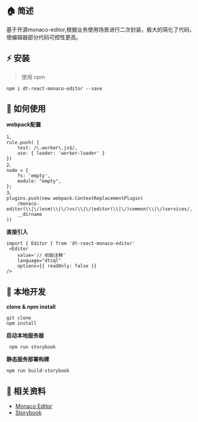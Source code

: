 ## :house: 简述
基于开源monaco-editor,根据业务使用场景进行二次封装，极大的简化了代码，使编辑器部分代码可控性更高。
## :zap: 安装
> 使用 npm
```plain
npm i dt-react-monaco-editor --save
```
## :book: 如何使用
**webpack配置**
```plain
1、
rule.push( {
    test: /\.worker\.js$/,
    use: { loader: 'worker-loader' }
})
2、
node = {
    fs: 'empty',
    module: "empty",
};
3、
plugins.push(new webpack.ContextReplacementPlugin(
    /monaco-editor(\\|\/)esm(\\|\/)vs(\\|\/)editor(\\|\/)common(\\|\/)services/,
    __dirname
))

```
**直接引入**
```plain
import { Editor } from 'dt-react-monaco-editor'
 <Editor
    value='// 初始注释'
    language="dtsql"
    options={{ readOnly: false }}
/>
```
## :wrench: 本地开发
**clone & npm install**
```plain
git clone 
npm install
```
**启动本地服务器**
```plain
 npm run storybook
```

**静态服务部署构建**
```plain
npm run build-storybook
```

## :blue_book: 相关资料
* [Monaco Editor](https://microsoft.github.io/monaco-editor/)
* [Storybook](https://storybook.js.org/)




